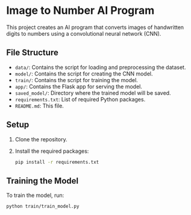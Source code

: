# Image to Number AI Program

This project creates an AI program that converts images of handwritten digits to numbers using a convolutional neural network (CNN).

## File Structure

- `data/`: Contains the script for loading and preprocessing the dataset.
- `model/`: Contains the script for creating the CNN model.
- `train/`: Contains the script for training the model.
- `app/`: Contains the Flask app for serving the model.
- `saved_model/`: Directory where the trained model will be saved.
- `requirements.txt`: List of required Python packages.
- `README.md`: This file.

## Setup

1. Clone the repository.
2. Install the required packages:

    ```sh
    pip install -r requirements.txt
    ```

## Training the Model

To train the model, run:

```sh
python train/train_model.py
